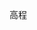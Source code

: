 <!--
 * @Author: tuyongtao1
 * @Date: 2023-07-06 12:50:40
 * @LastEditors: tuyongtao1
 * @LastEditTime: 2023-07-06 12:50:46
 * @Description: 
-->
高程
